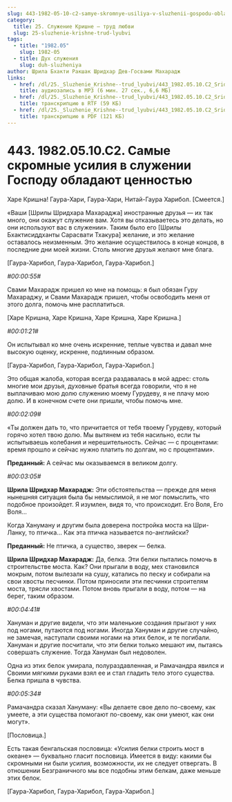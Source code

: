 ```yaml
---
slug: 443-1982-05-10-c2-samye-skromnye-usiliya-v-sluzhenii-gospodu-obladayut-tsennostyu
category:
  title: 25. Служение Кришне — труд любви
  slug: 25-sluzhenie-krishne-trud-lyubvi
tags:
  - title: "1982.05"
    slug: 1982-05
  - title: Дух служения
    slug: duh-sluzheniya
author: Шрила Бхакти Ракшак Шридхар Дев-Госвами Махарадж
links:
  - href: /dl/25._Sluzhenie_Krishne--trud_lyubvi/443_1982.05.10.C2_SridharMj_Samye_skromnye_skromnye_usilija_v_sluzhenii_Gospodu_obladajut_cennostju.mp3
    title: аудиозапись в MP3 (6 мин. 27 сек., 6,6 МБ)
  - href: /dl/25._Sluzhenie_Krishne--trud_lyubvi/443_1982.05.10.C2_SridharMj_Samye_skromnye_skromnye_usilija_v_sluzhenii_Gospodu_obladajut_cennostju.rtf
    title: транскрипцию в RTF (59 КБ)
  - href: /dl/25._Sluzhenie_Krishne--trud_lyubvi/443_1982.05.10.C2_SridharMj_Samye_skromnye_skromnye_usilija_v_sluzhenii_Gospodu_obladajut_cennostju.pdf
    title: транскрипцию в PDF (121 КБ)
---
```


# 443. 1982.05.10.C2. Самые скромные усилия в служении Господу обладают ценностью

Харе Кришна! Гаура-Хари, Гаура-Хари, Нитай-Гаура Харибол. [Смеется.]

«Ваши [Шрилы Шридхара Махараджа] иностранные друзья — их так много, они окажут служение вам. Хотя вы отказываетесь это делать, но они используют вас в служении». Таким было его [Шрилы Бхактисиддханты Сарасвати Тхакура] желание, и это желание оставалось неизменным. Это желание осуществилось в конце концов, в последние дни моей жизни. Столь многие друзья желают мне блага.

[Гаура-Харибол, Гаура-Харибол, Гаура-Харибол.]

*#00:00:55#*

Свами Махарадж пришел ко мне на помощь: я был обязан Гуру Махараджу, и Свами Махарадж пришел, чтобы освободить меня от этого долга, помочь мне расплатиться.

[Харе Кришна, Харе Кришна, Харе Кришна, Харе Кришна.]

*#00:01:21#*

Он испытывал ко мне очень искренние, теплые чувства и давал мне высокую оценку, искренне, подлинным образом.

[Гаура-Харибол, Гаура-Харибол, Гаура-Харибол.]

Это общая жалоба, которая всегда раздавалась в мой адрес: столь многие мои друзья, духовные братья всегда говорили, что я не выплачиваю мою долю служению моему Гурудеву, я не плачу мою долю. И в конечном счете они пришли, чтобы помочь мне.

*#00:02:09#*

«Ты должен дать то, что причитается от тебя твоему Гурудеву, который горячо хотел твою долю. Мы вытянем из тебя насильно, если ты испытываешь колебания и нерешительность. Сейчас — с процентами: время прошло и сейчас нужно платить по долгам, но с процентами».

**Преданный:** А сейчас мы оказываемся в великом долгу.

*#00:03:05#*

**Шрила Шридхар Махарадж:** Эти обстоятельства — прежде для меня нынешняя ситуация была бы немыслимой, я не мог помыслить, что подобное произойдет. Я изумлен, видя то, что происходит. Его Воля, Его Воля…

Когда Хануману и другим была доверена постройка моста на Шри-Ланку, то птичка… Как эта птичка называется по-английски?

**Преданный:** Не птичка, а существо, зверек — белка.

**Шрила Шридхар Махарадж:** Да, белка. Эти белки пытались помочь в строительстве моста. Как? Они прыгали в воду, мех становился мокрым, потом вылезали на сушу, катались по песку и собирали на свои хвосты песчинки. Потом приносили эти песчинки строителям моста, трясли хвостами. Потом вновь прыгали в воду, потом — на берег, таким образом.

*#00:04:41#*

Хануман и другие видели, что эти маленькие создания прыгают у них под ногами, путаются под ногами. Иногда Хануман и другие случайно, не замечая, наступали своими ногами на этих белок, и те погибали. Хануман и другие посчитали, что эти белки только мешают им, пытаясь совершать служение. Тогда Хануман был недоволен.

Одна из этих белок умирала, полураздавленная, и Рамачандра явился и Своими мягкими руками взял ее и стал гладить тело этого существа. Белка пришла в чувства.

*#00:05:34#*

Рамачандра сказал Хануману: «Вы делаете свое дело по-своему, как умеете, а эти существа помогают по-своему, как они умеют, как они могут».

[Пословица.]

Есть такая бенгальская пословица: «Усилия белки строить мост в океане» — буквально гласит пословица. Имеется в виду: какими бы скромными ни были усилия, возможности, их не следует отвергать. В отношении Безграничного мы все подобны этим белкам, даже меньше этих белок.

[Гаура-Харибол, Гаура-Харибол, Гаура-Харибол.]

